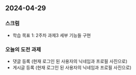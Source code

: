 ## 2024-04-29

### 스크럼
- 학습 목표 1: 2주차 과제3 세부 기능들 구현

### 오늘의 도전 과제
- 댓글 등록 (현재 로그인 된 사용자의 닉네임과 프로필 사진으로)
- 게시글 등록 (현재 로그인 된 사용자의 닉네임과 프로필 사진으로)